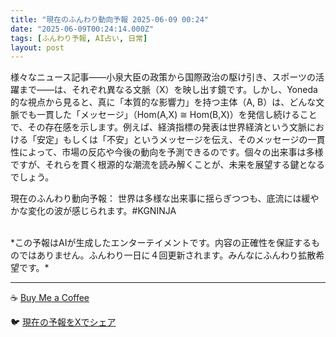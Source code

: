 ```yaml
---
title: "現在のふんわり動向予報 2025-06-09 00:24"
date: "2025-06-09T00:24:14.000Z"
tags: [ふんわり予報, AI占い, 日常]
layout: post
---
```


様々なニュース記事――小泉大臣の政策から国際政治の駆け引き、スポーツの活躍まで――は、それぞれ異なる文脈（X）を映し出す鏡です。しかし、Yoneda 的な視点から見ると、真に「本質的な影響力」を持つ主体（A, B）は、どんな文脈でも一貫した「メッセージ」（Hom(A,X) ≅ Hom(B,X)）を発信し続けることで、その存在感を示します。例えば、経済指標の発表は世界経済という文脈における「安定」もしくは「不安」というメッセージを伝え、そのメッセージの一貫性によって、市場の反応や今後の動向を予測できるのです。個々の出来事は多様ですが、それらを貫く根源的な潮流を読み解くことが、未来を展望する鍵となるでしょう。


現在のふんわり動向予報：
世界は多様な出来事に揺らぎつつも、底流には緩やかな変化の波が感じられます。#KGNINJA

<br>
*この予報はAIが生成したエンターテイメントです。内容の正確性を保証するものではありません。ふんわり一日に４回更新されます。みんなにふんわり拡散希望です。*

---
☕️ [Buy Me a Coffee](https://www.buymeacoffee.com/kgninja)

🐦 [現在の予報をXでシェア](https://twitter.com/intent/tweet?text=%E7%8F%BE%E5%9C%A8%E3%81%AE%E3%81%B5%E3%82%93%E3%82%8F%E3%82%8A%E4%BA%88%E5%A0%B1%3A%20%E3%80%8C%E6%A7%98%E3%80%85%E3%81%AA%E3%83%8B%E3%83%A5%E3%83%BC%E3%82%B9%E8%A8%98%E4%BA%8B%E2%80%95%E2%80%95%E5%B0%8F%E6%B3%89%E5%A4%A7%E8%87%A3%E3%81%AE%E6%94%BF%E7%AD%96%E3%81%8B%E3%82%89%E5%9B%BD%E9%9A%9B%E6%94%BF%E6%B2%BB%E3%81%AE%E9%A7%86%E3%81%91%E5%BC%95%E3%81%8D%E3%80%81%E3%82%B9%E3%83%9D%E3%83%BC%E3%83%84%E3%81%AE%E6%B4%BB%E8%BA%8D%E3%81%BE%E3%81%A7%E2%80%95%E2%80%95%E3%81%AF%E3%80%81%E3%81%9D%E3%82%8C%E3%81%9E%E3%82%8C%E7%95%B0%E3%81%AA%E3%82%8B%E6%96%87%E8%84%88%EF%BC%88X%EF%BC%89%E3%82%92%E6%98%A0%E3%81%97%E5%87%BA%E3%81%99%E9%8F%A1%E3%81%A7%E3%81%99%E3%80%82%E3%80%8D%23KGNINJA%20%E7%B6%9A%E3%81%8D%E3%81%AF%E3%83%96%E3%83%AD%E3%82%B0%E3%81%A7%EF%BC%81%F0%9F%91%87&url=https%3A%2F%2Fkg-ninja.github.io%2FFunwariyoso%2F)
